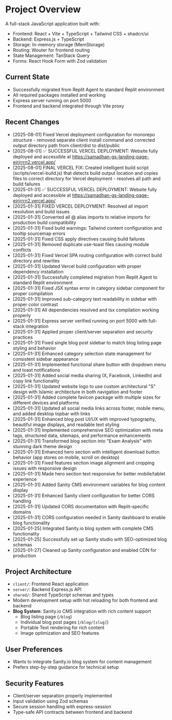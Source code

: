 # Project Overview

A full-stack JavaScript application built with:
- Frontend: React + Vite + TypeScript + Tailwind CSS + shadcn/ui
- Backend: Express.js + TypeScript
- Storage: In-memory storage (MemStorage)
- Routing: Wouter for frontend routing
- State Management: TanStack Query
- Forms: React Hook Form with Zod validation

## Current State
- Successfully migrated from Replit Agent to standard Replit environment
- All required packages installed and working
- Express server running on port 5000
- Frontend and backend integrated through Vite proxy

## Recent Changes
- [2025-08-01] Fixed Vercel deployment configuration for monorepo structure - removed separate client install command and corrected output directory path from client/dist to dist/public
- [2025-08-01] ✅ SUCCESSFUL VERCEL DEPLOYMENT: Website fully deployed and accessible at https://samadhan-gs-landing-page-eirjrrrn2.vercel.app/
- [2025-08-01] FINAL VERCEL FIX: Created intelligent build script (scripts/vercel-build.js) that detects build output location and copies files to correct directory for Vercel deployment - resolves all path and build failures
- [2025-01-31] ✅ SUCCESSFUL VERCEL DEPLOYMENT: Website fully deployed and accessible at https://samadhan-gs-landing-page-eirjrrrn2.vercel.app/
- [2025-01-31] FIXED VERCEL DEPLOYMENT: Resolved all import resolution and build issues
- [2025-01-31] Converted all @ alias imports to relative imports for production build compatibility
- [2025-01-31] Fixed build warnings: Tailwind content configuration and tooltip sourcemap errors
- [2025-01-31] Fixed CSS apply directives causing build failures
- [2025-01-31] Removed duplicate use-toast files causing module conflicts
- [2025-01-31] Fixed Vercel SPA routing configuration with correct build directory and rewrites
- [2025-01-31] Updated Vercel build configuration with proper dependency installation
- [2025-01-31] Successfully completed migration from Replit Agent to standard Replit environment
- [2025-01-31] Fixed JSX syntax error in category sidebar component for proper compilation
- [2025-01-31] Improved sub-category text readability in sidebar with proper color contrast
- [2025-01-31] All dependencies resolved and tsx compilation working properly
- [2025-01-31] Express server verified running on port 5000 with full-stack integration
- [2025-01-31] Applied proper client/server separation and security practices
- [2025-01-31] Fixed single blog post sidebar to match blog listing page styling and behavior
- [2025-01-31] Enhanced category selection state management for consistent sidebar appearance
- [2025-01-31] Implemented functional share button with dropdown menu and toast notifications
- [2025-01-31] Added social media sharing (X, Facebook, LinkedIn) and copy link functionality
- [2025-01-31] Updated website logo to use custom architectural "S" design with Islamic architecture in both navigation and footer
- [2025-01-31] Added complete favicon package with multiple sizes for different devices and platforms
- [2025-01-31] Updated all social media links across footer, mobile menu, and added desktop topbar with links
- [2025-01-31] Enhanced blog post UI/UX with improved typography, beautiful image displays, and readable text styling
- [2025-01-31] Implemented comprehensive SEO optimization with meta tags, structured data, sitemaps, and performance enhancements
- [2025-01-31] Transformed blog section into "Exam Analysis" with stunning dark theme design
- [2025-01-31] Enhanced hero section with intelligent download button behavior (app stores on mobile, scroll on desktop)  
- [2025-01-31] Fixed features section image alignment and cropping issues with responsive design
- [2025-01-31] Made hero section text responsive for better mobile/tablet experience
- [2025-01-31] Added Sanity CMS environment variables for blog content display
- [2025-01-31] Enhanced Sanity client configuration for better CORS handling
- [2025-01-31] Updated CORS documentation with Replit-specific domains
- [2025-01-31] CORS configuration needed in Sanity dashboard to enable blog functionality
- [2025-01-25] Integrated Sanity.io blog system with complete CMS functionality
- [2025-01-25] Successfully set up Sanity studio with SEO-optimized blog schemas
- [2025-01-27] Cleaned up Sanity configuration and enabled CDN for production

## Project Architecture
- `client/`: Frontend React application
- `server/`: Backend Express.js API
- `shared/`: Shared TypeScript schemas and types
- Modern development setup with hot reloading for both frontend and backend
- **Blog System**: Sanity.io CMS integration with rich content support
  - Blog listing page (`/blog`)
  - Individual blog post pages (`/blog/[slug]`)
  - Portable Text rendering for rich content
  - Image optimization and SEO features

## User Preferences
- Wants to integrate Sanity.io blog system for content management
- Prefers step-by-step guidance for technical setup

## Security Features
- Client/server separation properly implemented
- Input validation using Zod schemas
- Secure session handling with express-session
- Type-safe API contracts between frontend and backend